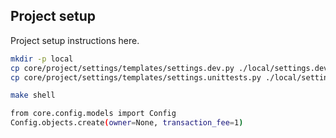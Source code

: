 ## Project setup

Project setup instructions here.

```bash
mkdir -p local
cp core/project/settings/templates/settings.dev.py ./local/settings.dev.py
cp core/project/settings/templates/settings.unittests.py ./local/settings.unittests.py
```

```bash
make shell

from core.config.models import Config
Config.objects.create(owner=None, transaction_fee=1)
```
